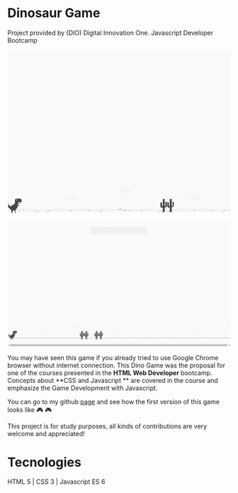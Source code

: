 <h1>Dinosaur Game</h1>
<p>Project provided by (DIO) Digital Innovation One. Javascript Developer Bootcamp</p>

![](example.png)

![](example2.png)

You may have seen this game if you already tried to use Google Chrome browser without internet connection. This Dino Game was the proposal for one of the courses presented in the **HTML Web Developer** bootcamp. Concepts about **CSS and Javascript ** are covered in the course and emphasize the Game Development with Javascript.

You can go to my github [page](https://rvsriller.github.io/rierDinosaurGame/) and see how the first version of this game looks like :video_game: :video_game:

This project is for study purposes, all kinds of contributions are very welcome and appreciated!

# Tecnologies

HTML 5 | CSS 3 | Javascript ES 6

